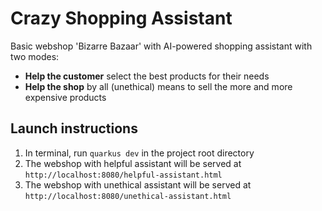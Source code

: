 # Crazy Shopping Assistant
Basic webshop 'Bizarre Bazaar' with AI-powered shopping assistant with two modes:
- **Help the customer** select the best products for their needs
- **Help the shop** by all (unethical) means to sell the more and more expensive products

## Launch instructions
1. In terminal, run `quarkus dev` in the project root directory
2. The webshop with helpful assistant will be served at `http://localhost:8080/helpful-assistant.html`
3. The webshop with unethical assistant will be served at `http://localhost:8080/unethical-assistant.html`